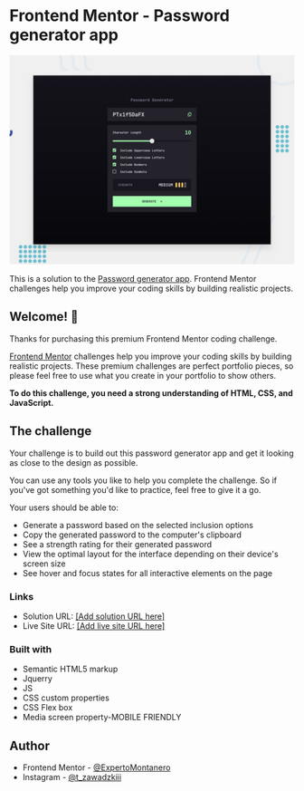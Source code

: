 # Frontend Mentor - Password generator app

![Design preview for the Password generator app coding challenge](./preview.jpg)

This is a solution to the [Password generator app](https://www.frontendmentor.io/challenges/password-generator-app-Mr8CLycqjh/hub). Frontend Mentor challenges help you improve your coding skills by building realistic projects. 
## Welcome! 👋

Thanks for purchasing this premium Frontend Mentor coding challenge.

[Frontend Mentor](https://www.frontendmentor.io) challenges help you improve your coding skills by building realistic projects. These premium challenges are perfect portfolio pieces, so please feel free to use what you create in your portfolio to show others.

**To do this challenge, you need a strong understanding of HTML, CSS, and JavaScript.**

## The challenge

Your challenge is to build out this password generator app and get it looking as close to the design as possible.

You can use any tools you like to help you complete the challenge. So if you've got something you'd like to practice, feel free to give it a go.

Your users should be able to:

- Generate a password based on the selected inclusion options
- Copy the generated password to the computer's clipboard
- See a strength rating for their generated password
- View the optimal layout for the interface depending on their device's screen size
- See hover and focus states for all interactive elements on the page

### Links

- Solution URL: [[Add solution URL here]](https://www.frontendmentor.io/solutions/password-generator-jquerr-vanila-css-html5-CVPfIVKgQw)
- Live Site URL: [[Add live site URL here]](https://expertomontanero.github.io/password-generator-FM/)

### Built with

- Semantic HTML5 markup
- Jquerry
- JS
- CSS custom properties
- CSS Flex box
- Media screen property-MOBILE FRIENDLY

## Author

- Frontend Mentor - [@ExpertoMontanero](https://www.frontendmentor.io/profile/ExpertoMontanero)
- Instagram - [@t_zawadzkiii](https://www.instagram.com/t_zawadzkiii/)
